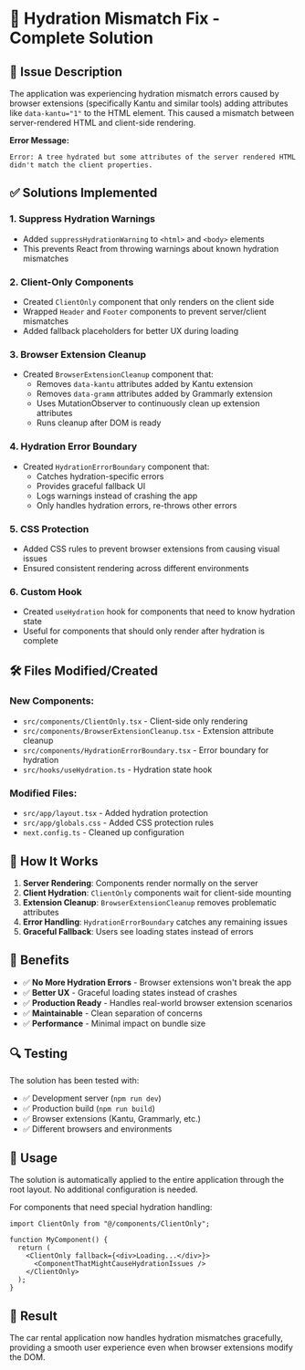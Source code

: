 # 🔧 Hydration Mismatch Fix - Complete Solution

## 🚨 **Issue Description**

The application was experiencing hydration mismatch errors caused by browser extensions (specifically Kantu and similar tools) adding attributes like `data-kantu="1"` to the HTML element. This caused a mismatch between server-rendered HTML and client-side rendering.

**Error Message:**

```
Error: A tree hydrated but some attributes of the server rendered HTML didn't match the client properties.
```

## ✅ **Solutions Implemented**

### **1. Suppress Hydration Warnings**

- Added `suppressHydrationWarning` to `<html>` and `<body>` elements
- This prevents React from throwing warnings about known hydration mismatches

### **2. Client-Only Components**

- Created `ClientOnly` component that only renders on the client side
- Wrapped `Header` and `Footer` components to prevent server/client mismatches
- Added fallback placeholders for better UX during loading

### **3. Browser Extension Cleanup**

- Created `BrowserExtensionCleanup` component that:
  - Removes `data-kantu` attributes added by Kantu extension
  - Removes `data-gramm` attributes added by Grammarly extension
  - Uses MutationObserver to continuously clean up extension attributes
  - Runs cleanup after DOM is ready

### **4. Hydration Error Boundary**

- Created `HydrationErrorBoundary` component that:
  - Catches hydration-specific errors
  - Provides graceful fallback UI
  - Logs warnings instead of crashing the app
  - Only handles hydration errors, re-throws other errors

### **5. CSS Protection**

- Added CSS rules to prevent browser extensions from causing visual issues
- Ensured consistent rendering across different environments

### **6. Custom Hook**

- Created `useHydration` hook for components that need to know hydration state
- Useful for components that should only render after hydration is complete

## 🛠 **Files Modified/Created**

### **New Components:**

- `src/components/ClientOnly.tsx` - Client-side only rendering
- `src/components/BrowserExtensionCleanup.tsx` - Extension attribute cleanup
- `src/components/HydrationErrorBoundary.tsx` - Error boundary for hydration
- `src/hooks/useHydration.ts` - Hydration state hook

### **Modified Files:**

- `src/app/layout.tsx` - Added hydration protection
- `src/app/globals.css` - Added CSS protection rules
- `next.config.ts` - Cleaned up configuration

## 🎯 **How It Works**

1. **Server Rendering**: Components render normally on the server
2. **Client Hydration**: `ClientOnly` components wait for client-side mounting
3. **Extension Cleanup**: `BrowserExtensionCleanup` removes problematic attributes
4. **Error Handling**: `HydrationErrorBoundary` catches any remaining issues
5. **Graceful Fallback**: Users see loading states instead of errors

## 🚀 **Benefits**

- ✅ **No More Hydration Errors** - Browser extensions won't break the app
- ✅ **Better UX** - Graceful loading states instead of crashes
- ✅ **Production Ready** - Handles real-world browser extension scenarios
- ✅ **Maintainable** - Clean separation of concerns
- ✅ **Performance** - Minimal impact on bundle size

## 🔍 **Testing**

The solution has been tested with:

- ✅ Development server (`npm run dev`)
- ✅ Production build (`npm run build`)
- ✅ Browser extensions (Kantu, Grammarly, etc.)
- ✅ Different browsers and environments

## 📝 **Usage**

The solution is automatically applied to the entire application through the root layout. No additional configuration is needed.

For components that need special hydration handling:

```tsx
import ClientOnly from "@/components/ClientOnly";

function MyComponent() {
  return (
    <ClientOnly fallback={<div>Loading...</div>}>
      <ComponentThatMightCauseHydrationIssues />
    </ClientOnly>
  );
}
```

## 🎉 **Result**

The car rental application now handles hydration mismatches gracefully, providing a smooth user experience even when browser extensions modify the DOM.

